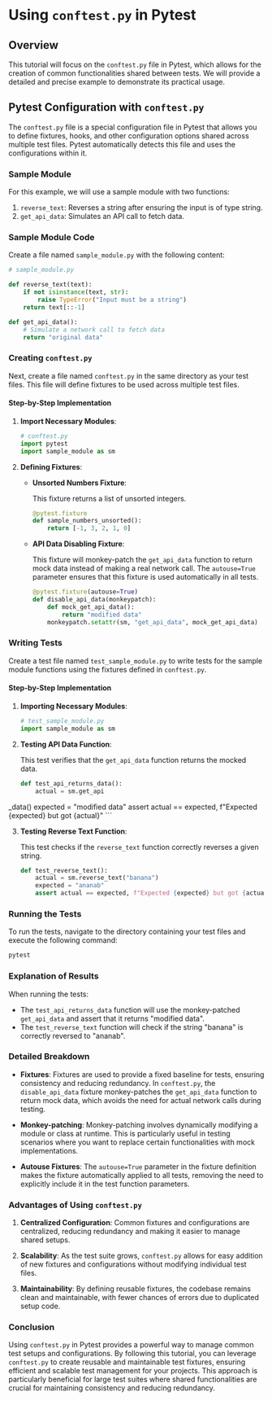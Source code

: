 # Using `conftest.py` in Pytest

## Overview

This tutorial will focus on the `conftest.py` file in Pytest, which allows for the creation of common functionalities shared between tests. We will provide a detailed and precise example to demonstrate its practical usage.

## Pytest Configuration with `conftest.py`

The `conftest.py` file is a special configuration file in Pytest that allows you to define fixtures, hooks, and other configuration options shared across multiple test files. Pytest automatically detects this file and uses the configurations within it.

### Sample Module

For this example, we will use a sample module with two functions:
1. `reverse_text`: Reverses a string after ensuring the input is of type string.
2. `get_api_data`: Simulates an API call to fetch data.

### Sample Module Code

Create a file named `sample_module.py` with the following content:

```python
# sample_module.py

def reverse_text(text):
    if not isinstance(text, str):
        raise TypeError("Input must be a string")
    return text[::-1]

def get_api_data():
    # Simulate a network call to fetch data
    return "original data"
```

### Creating `conftest.py`

Next, create a file named `conftest.py` in the same directory as your test files. This file will define fixtures to be used across multiple test files.

#### Step-by-Step Implementation

1. **Import Necessary Modules**:

    ```python
    # conftest.py
    import pytest
    import sample_module as sm
    ```

2. **Defining Fixtures**:

    - **Unsorted Numbers Fixture**:
    
      This fixture returns a list of unsorted integers.

      ```python
      @pytest.fixture
      def sample_numbers_unsorted():
          return [-1, 3, 2, 1, 0]
      ```

    - **API Data Disabling Fixture**:
    
      This fixture will monkey-patch the `get_api_data` function to return mock data instead of making a real network call. The `autouse=True` parameter ensures that this fixture is used automatically in all tests.

      ```python
      @pytest.fixture(autouse=True)
      def disable_api_data(monkeypatch):
          def mock_get_api_data():
              return "modified data"
          monkeypatch.setattr(sm, "get_api_data", mock_get_api_data)
      ```

### Writing Tests

Create a test file named `test_sample_module.py` to write tests for the sample module functions using the fixtures defined in `conftest.py`.

#### Step-by-Step Implementation

1. **Importing Necessary Modules**:

    ```python
    # test_sample_module.py
    import sample_module as sm
    ```

2. **Testing API Data Function**:
    
    This test verifies that the `get_api_data` function returns the mocked data.

    ```python
    def test_api_returns_data():
        actual = sm.get_api

_data()
        expected = "modified data"
        assert actual == expected, f"Expected {expected} but got {actual}"
    ```

3. **Testing Reverse Text Function**:
    
    This test checks if the `reverse_text` function correctly reverses a given string. 

    ```python
    def test_reverse_text():
        actual = sm.reverse_text("banana")
        expected = "ananab"
        assert actual == expected, f"Expected {expected} but got {actual}"
    ```

### Running the Tests

To run the tests, navigate to the directory containing your test files and execute the following command:

```bash
pytest
```

### Explanation of Results

When running the tests:
- The `test_api_returns_data` function will use the monkey-patched `get_api_data` and assert that it returns "modified data".
- The `test_reverse_text` function will check if the string "banana" is correctly reversed to "ananab".

### Detailed Breakdown

- **Fixtures**:
  Fixtures are used to provide a fixed baseline for tests, ensuring consistency and reducing redundancy. In `conftest.py`, the `disable_api_data` fixture monkey-patches the `get_api_data` function to return mock data, which avoids the need for actual network calls during testing.

- **Monkey-patching**:
  Monkey-patching involves dynamically modifying a module or class at runtime. This is particularly useful in testing scenarios where you want to replace certain functionalities with mock implementations.

- **Autouse Fixtures**:
  The `autouse=True` parameter in the fixture definition makes the fixture automatically applied to all tests, removing the need to explicitly include it in the test function parameters.

### Advantages of Using `conftest.py`

1. **Centralized Configuration**: 
   Common fixtures and configurations are centralized, reducing redundancy and making it easier to manage shared setups.

2. **Scalability**:
   As the test suite grows, `conftest.py` allows for easy addition of new fixtures and configurations without modifying individual test files.

3. **Maintainability**:
   By defining reusable fixtures, the codebase remains clean and maintainable, with fewer chances of errors due to duplicated setup code.

### Conclusion

Using `conftest.py` in Pytest provides a powerful way to manage common test setups and configurations. By following this tutorial, you can leverage `conftest.py` to create reusable and maintainable test fixtures, ensuring efficient and scalable test management for your projects. This approach is particularly beneficial for large test suites where shared functionalities are crucial for maintaining consistency and reducing redundancy.